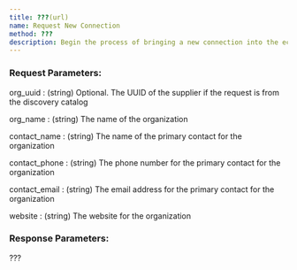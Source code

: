 ```yaml
---
title: ???(url)
name: Request New Connection
method: ???
description: Begin the process of bringing a new connection into the ecosystem. Will initiate the request with your account manager.
---
```

### Request Parameters:

org_uuid
: (string) Optional. The UUID of the supplier if the request is from the discovery catalog

org_name
: (string) The name of the organization

contact_name
: (string) The name of the primary contact for the organization

contact_phone
: (string) The phone number for the primary contact for the organization

contact_email
: (string) The email address for the primary contact for the organization

website
: (string) The website for the organization

### Response Parameters:

???

